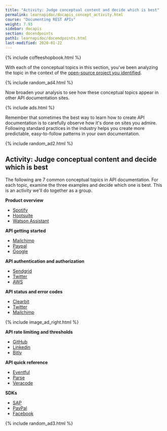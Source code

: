 ```yaml
---
title: "Activity: Judge conceptual content and decide which is best"
permalink: learnapidoc/docapis_concept_activity.html
course: "Documenting REST APIs"
weight: 7.93
sidebar: docapis
section: docendpoints
path1: learnapidoc/docendpoints.html
last-modified: 2020-01-22
---
```


{% include coffeeshopbook.html %}

With each of the conceptual topics in this section, you've been analyzing the topic in the context of the [open-source project you identified](docapis_find_open_source_project.html).

{% include random_ad4.html %}

Now broaden your analysis to see how these conceptual topics appear in other API documentation sites.

{% include ads.html %}

Remember that sometimes the best way to learn how to create API documentation is to carefully observe how it's done on sites you admire. Following standard practices in the industry helps you create more predictable, easy-to-follow patterns in your own documentation.

{% include random_ad2.html %}


##  <i class="fa fa-user-circle"></i> Activity: Judge conceptual content and decide which is best


The following are 7 common conceptual topics in API documentation. For each topic, examine the three examples and decide which one is best. This is an activity we'll do together as a group.

**Product overview**

* [Spotify](https://developer.spotify.com/documentation/web-api/)
* [Hootsuite](https://developer.hootsuite.com/docs/the-hootsuite-platform)
* [Watson Assistant](https://cloud.ibm.com/docs/services/assistant?topic=assistant-index#index)


**API getting started**
* [Mailchimp](https://mailchimp.com/developer/guides/get-started-with-mailchimp-api-3/)
* [Paypal](https://developer.paypal.com/docs/api/overview/)
* [Google](https://developers.google.com/adsense/management/getting_started)

**API authentication and authorization**
* [Sendgrid](https://sendgrid.com/docs/User_Guide/Settings/api_keys.html)
* [Twitter](https://developer.twitter.com/en/docs/basics/authentication/guides/access-tokens.html)
* [AWS](https://docs.aws.amazon.com/AWSECommerceService/latest/DG/HMACSignatures.html)

**API status and error codes**
* [Clearbit](https://clearbit.com/docs?python#errors-error-types)
* [Twitter](https://developer.twitter.com/en/docs/basics/response-codes)
* [Mailchimp](http://developer.mailchimp.com/documentation/mailchimp/guides/error-glossary/)

{% include image_ad_right.html %}

**API rate limiting and thresholds**
* [GitHub](https://developer.github.com/v3/rate_limit/)
* [Linkedin](https://docs.microsoft.com/en-us/linkedin/shared/api-guide/concepts/rate-limits?context=linkedin/consumer/context)
* [Bitly](http://dev.bitly.com/rate_limiting.html)

**API quick reference**
* [Eventful](http://api.eventful.com/docs)
* [Parse](http://docs.parseplatform.org/rest/guide/#quick-reference)
* [Veracode](https://help.veracode.com/reader/LMv_dtSHyb7iIxAQznC~9w/FhxRdiWf5qejrtajmjGtpw)

**SDKs**
* [SAP](https://developers.gigya.com/display/GD/APIs+and+SDKs)
* [PayPal](https://developer.paypal.com/docs/api/quickstart/)
* [Facebook](https://developers.facebook.com/docs/apis-and-sdks)


{% include random_ad3.html %}
